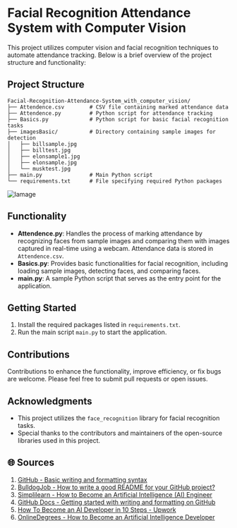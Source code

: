 # Facial Recognition Attendance System with Computer Vision

This project utilizes computer vision and facial recognition techniques to automate attendance tracking. Below is a brief overview of the project structure and functionality:

## Project Structure
```
Facial-Recognition-Attendance-System_with_computer_vision/
├── Attendence.csv        # CSV file containing marked attendance data
├── Attendence.py         # Python script for attendance tracking
├── Basics.py             # Python script for basic facial recognition tasks
├── imagesBasic/          # Directory containing sample images for detection
│   ├── billsample.jpg
│   ├── billtest.jpg
│   ├── elonsample1.jpg
│   ├── elonsample.jpg
│   └── musktest.jpg
├── main.py               # Main Python script
└── requirements.txt      # File specifying required Python packages
```

![Iamage]([https://youtu.be/sz25xxF_AVE](https://media.istockphoto.com/id/872707982/de/foto/facial-recognition-system-konzept.jpg?s=1024x1024&w=is&k=20&c=ADw4_BzJOj_CY8lXjayyFdNYQ0XavF9nsqnFGsZz67A=))


## Functionality
- **Attendence.py**: Handles the process of marking attendance by recognizing faces from sample images and comparing them with images captured in real-time using a webcam. Attendance data is stored in `Attendence.csv`.
- **Basics.py**: Provides basic functionalities for facial recognition, including loading sample images, detecting faces, and comparing faces.
- **main.py**: A sample Python script that serves as the entry point for the application.

## Getting Started
1. Install the required packages listed in `requirements.txt`.
2. Run the main script `main.py` to start the application.

## Contributions
Contributions to enhance the functionality, improve efficiency, or fix bugs are welcome. Please feel free to submit pull requests or open issues.

## Acknowledgments
- This project utilizes the `face_recognition` library for facial recognition tasks.
- Special thanks to the contributors and maintainers of the open-source libraries used in this project.

## 🌐 Sources
1. [GitHub - Basic writing and formatting syntax](https://docs.github.com/articles/basic-writing-and-formatting-syntax)
2. [BulldogJob - How to write a good README for your GitHub project?](https://bulldogjob.com/readme/how-to-write-a-good-readme-for-your-github-project)
3. [Simplilearn - How to Become an Artificial Intelligence (AI) Engineer](https://www.simplilearn.com/tutorials/artificial-intelligence-tutorial/how-to-become-an-ai-engineer)
4. [GitHub Docs - Getting started with writing and formatting on GitHub](https://docs.github.com/en/get-started/writing-on-github/getting-started-with-writing-and-formatting-on-github/quickstart-for-writing-on-github)
5. [How To Become an AI Developer in 10 Steps - Upwork](https://www.upwork.com/resources/how-to-become-ai-developer)
6. [OnlineDegrees - How to Become an Artificial Intelligence Developer](https://onlinedegrees.sandiego.edu/artificial-intelligence-developer-career/)
